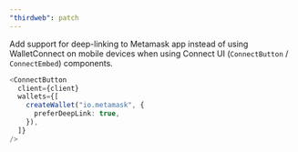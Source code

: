 ```yaml
---
"thirdweb": patch
---
```


Add support for deep-linking to Metamask app instead of using WalletConnect on mobile devices when using Connect UI (`ConnectButton` / `ConnectEmbed`) components.

```ts
<ConnectButton
  client={client}
  wallets={[
    createWallet("io.metamask", {
      preferDeepLink: true,
    }),
  ]}
/>
```
